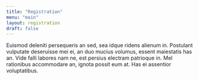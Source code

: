 ```yaml
---
title: "Registration"
menu: "main"
layout: registration
draft: false
---
```

Euismod deleniti persequeris an sed, sea idque ridens alienum in. Postulant vulputate deseruisse mei ei, an duo mucius volumus, essent maiestatis has an. Vide falli labores nam ne, est persius electram patrioque in. Mel rationibus accommodare an, ignota possit eum at. Has ei assentior voluptatibus.
